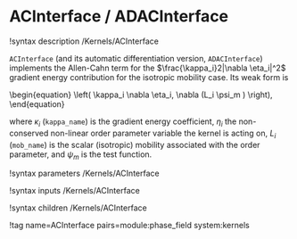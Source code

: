 # ACInterface / ADACInterface

!syntax description /Kernels/ACInterface

`ACInterface` (and its automatic differentiation version, `ADACInterface`) implements the Allen-Cahn term for the $\frac{\kappa_i}2|\nabla \eta_i|^2$
gradient energy contribution for the isotropic mobility case. Its weak form is

\begin{equation}
\left( \kappa_i \nabla \eta_i, \nabla (L_i \psi_m ) \right),
\end{equation}

where $\kappa_i$ (`kappa_name`) is the gradient energy coefficient, $\eta_i$ the
non-conserved non-linear order parameter variable the kernel is acting on, $L_i$
(`mob_name`) is the scalar (isotropic) mobility associated with the order
parameter, and $\psi_m$ is the test function.

!syntax parameters /Kernels/ACInterface

!syntax inputs /Kernels/ACInterface

!syntax children /Kernels/ACInterface

!tag name=ACInterface pairs=module:phase_field system:kernels
